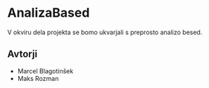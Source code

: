 # AnalizaBased
V okviru dela projekta se bomo ukvarjali s preprosto analizo besed.

## Avtorji

* Marcel Blagotinšek
* Maks Rozman

